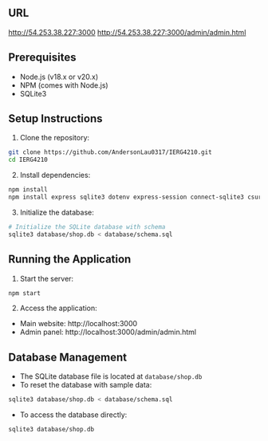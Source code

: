 ## URL
http://54.253.38.227:3000
http://54.253.38.227:3000/admin/admin.html

## Prerequisites

- Node.js (v18.x or v20.x)
- NPM (comes with Node.js)
- SQLite3

## Setup Instructions

1. Clone the repository:
```bash
git clone https://github.com/AndersonLau0317/IERG4210.git
cd IERG4210
```

2. Install dependencies:
```bash
npm install
npm install express sqlite3 dotenv express-session connect-sqlite3 csurf bcryptjs stripe helmet express-rate-limit
```

3. Initialize the database:
```bash
# Initialize the SQLite database with schema
sqlite3 database/shop.db < database/schema.sql
```

## Running the Application

1. Start the server:
```bash
npm start
```

2. Access the application:
- Main website: http://localhost:3000
- Admin panel: http://localhost:3000/admin/admin.html

## Database Management

- The SQLite database file is located at `database/shop.db`
- To reset the database with sample data:
```bash
sqlite3 database/shop.db < database/schema.sql
```
- To access the database directly:
```bash
sqlite3 database/shop.db
```


